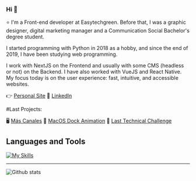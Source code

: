 ### Hi 👋
⭐ I'm a Front-end developer at Easytechgreen. Before that, I was a graphic designer, digital marketing manager and a Communication Social Bachelor's degree student.

I started programming with Python in 2018 as a hobby, and since the end of 2019, I have been studying web programming.

I work with NextJS on the Frontend and usually with some CMS (headless or not) on the Backend. I have also worked with VueJS and React Native. My focus today is on the user experience: fast, intuitive, and accessible websites.

👉 [Personal Site](https://imanolortega.dev/)
👋 [LinkedIn](https://www.linkedin.com/in/imanol-rtega/)

#Last Projects:

🖥️ [Más Canales](https://mascanales.vercel.app/)
🍏 [MacOS Dock Animation](https://mac-dock.vercel.app/)
🚀 [Last Technical Challenge](https://challenge-imanolrtega.vercel.app/)

## Languages and Tools

[![My Skills](https://skillicons.dev/icons?i=js,ts,sass,react,nextjs,vue,nodejs,graphql,firebase)](https://skillicons.dev)

---

![Github stats](https://github-readme-stats.vercel.app/api?username=imanolrtega&show_icons=true&hide_border=true)
